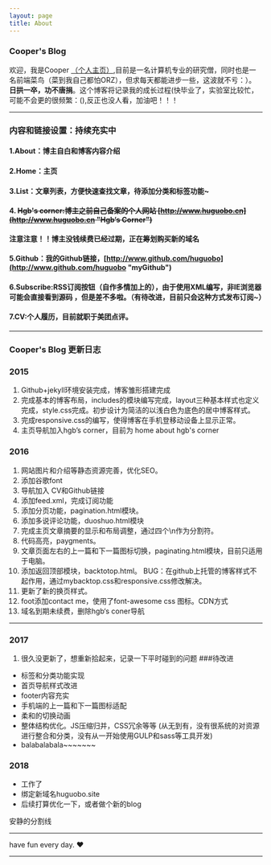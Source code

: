 ```yaml
---
layout: page
title: About
---
```

### Cooper's Blog
欢迎，我是Cooper [（个人主页）](http://www.huguobo.cn),目前是一名计算机专业的研究僧，同时也是一名前端菜鸟（菜到我自己都怕ORZ），但求每天都能进步一些，这波就不亏：）。<br/>**日拱一卒，功不唐捐**。这个博客将记录我的成长过程(快毕业了，实验室比较忙，可能不会更的很频繁：(),反正也没人看，加油吧！！！
***
### 内容和链接设置：持续充实中
#### 1.About：博主自白和博客内容介绍
#### 2.Home：主页
#### 3.List：文章列表，方便快速查找文章，待添加分类和标签功能~
#### 4.  <del> Hgb's corner:博主之前自己备案的个人网站 [http://www.huguobo.cn](http://www.huguobo.cn "Hgb‘s Corner")</del>
**注意注意！！博主没钱续费已经过期，正在筹划购买新的域名**
#### 5.Github：我的Github链接，[http://www.github.com/huguobo](http://www.github.com/huguobo "myGithub")
#### 6.Subscribe:RSS订阅按钮（自作多情加上的），由于使用XML编写，非IE浏览器可能会直接看到源码 ，但是差不多啦。（有待改进，目前只会这种方式发布订阅~）
#### 7.CV:个人履历，目前就职于美团点评。
***

### Cooper's Blog 更新日志

### 2015

 1. Github+jekyll环境安装完成，博客雏形搭建完成
 2. 完成基本的博客布局，includes的模块编写完成，layout三种基本样式也定义完成，style.css完成。初步设计为简洁的以浅白色为底色的居中博客样式。
 3. 完成responsive.css的编写，使得博客在手机登移动设备上显示正常。
 4. 主页导航加入hgb’s corner，目前为 home about hgb's corner

### 2016

 1. 网站图片和介绍等静态资源完善，优化SEO。
 2. 添加谷歌font
 3. 导航加入 CV和Github链接
 4. 添加feed.xml，完成订阅功能
 5. 添加分页功能，pagination.html模块。
 6. 添加多说评论功能，duoshuo.html模块
 7. 完成主页文章摘要的显示和布局调整，通过四个\n作为分割符。
 8. 代码高亮，paygments。
 9. 文章页面左右的上一篇和下一篇图标切换，paginating.html模块，目前只适用于电脑。
 10. 添加返回顶部模块，backtotop.html。
 BUG：在github上托管的博客样式不起作用，通过mybacktop.css和responsive.css修改解决。
 11. 更新了新的换页样式。
 12. foot添加contact me，使用了font-awesome css 图标。CDN方式
 13. 域名到期未续费，删除hgb‘s coner导航
***

### 2017
1. 很久没更新了，想重新拾起来，记录一下平时碰到的问题 
###待改进

- 标签和分类功能实现
- 首页导航样式改进
- footer内容充实
- 手机端的上一篇和下一篇图标适配
- 柔和的切换动画
- 整体结构优化。JS压缩归并，CSS冗余等等
  (从无到有，没有很系统的对资源进行整合和分类，没有从一开始使用GULP和sass等工具开发)
- balabalabala~~~~~~~

### 2018
- 工作了
- 绑定新域名huguobo.site
- 后续打算优化一下，或者做个新的blog

安静的分割线
***
have fun every day. ♥
***
